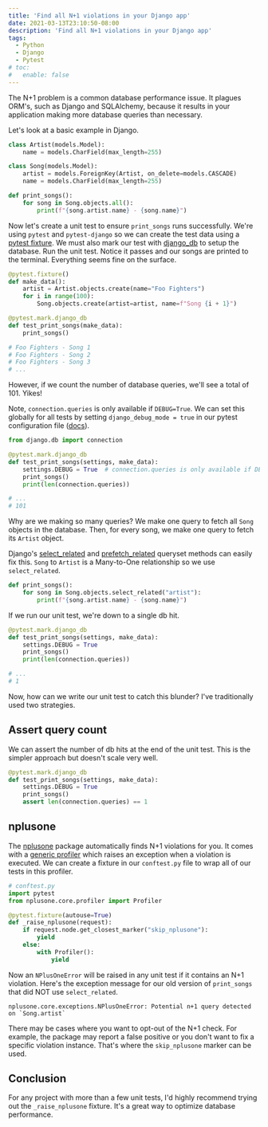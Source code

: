 ```yaml
---
title: 'Find all N+1 violations in your Django app'
date: 2021-03-13T23:10:50-08:00
description: 'Find all N+1 violations in your Django app'
tags:
  - Python
  - Django
  - Pytest
# toc:
#   enable: false
---
```


<!-- https://scoutapm.com/blog/django-and-the-n1-queries-problem -->

The N+1 problem is a common database performance issue. It plagues ORM's, such as Django and SQLAlchemy, because it results in your application making more database queries than necessary.

Let's look at a basic example in Django.

```python
class Artist(models.Model):
    name = models.CharField(max_length=255)

class Song(models.Model):
    artist = models.ForeignKey(Artist, on_delete=models.CASCADE)
    name = models.CharField(max_length=255)

def print_songs():
    for song in Song.objects.all():
        print(f"{song.artist.name} - {song.name}")
```

Now let's create a unit test to ensure `print_songs` runs successfully. We're using `pytest` and `pytest-django` so we can create the test data using a [pytest fixture](https://docs.pytest.org/en/stable/fixture.html). We must also mark our test with [django_db](https://pytest-django.readthedocs.io/en/latest/helpers.html#pytest-mark-django-db-request-database-access) to setup the database. Run the unit test. Notice it passes and our songs are printed to the terminal. Everything seems fine on the surface.

```python
@pytest.fixture()
def make_data():
    artist = Artist.objects.create(name="Foo Fighters")
    for i in range(100):
        Song.objects.create(artist=artist, name=f"Song {i + 1}")

@pytest.mark.django_db
def test_print_songs(make_data):
    print_songs()

# Foo Fighters - Song 1
# Foo Fighters - Song 2
# Foo Fighters - Song 3
# ...
```

However, if we count the number of database queries, we'll see a total of 101. Yikes!

Note, `connection.queries` is only available if `DEBUG=True`. We can set this globally for all tests by setting `django_debug_mode = true` in our pytest configuration file ([docs](https://pytest-django.readthedocs.io/en/latest/usage.html#django-debug-mode-change-how-debug-is-set)).

```python {hl_lines=[1,"4-5",7]}
from django.db import connection

@pytest.mark.django_db
def test_print_songs(settings, make_data):
    settings.DEBUG = True  # connection.queries is only available if DEBUG=True
    print_songs()
    print(len(connection.queries))

# ...
# 101
```

Why are we making so many queries? We make one query to fetch all `Song` objects in the database. Then, for every song, we make one query to fetch its `Artist` object.

Django's [select_related](https://docs.djangoproject.com/en/3.1/ref/models/querysets/#select-related) and [prefetch_related](https://docs.djangoproject.com/en/3.1/ref/models/querysets/#prefetch-related) queryset methods can easily fix this. `Song` to `Artist` is a Many-to-One relationship so we use `select_related`.

```python {hl_lines=[2]}
def print_songs():
    for song in Song.objects.select_related("artist"):
        print(f"{song.artist.name} - {song.name}")
```

If we run our unit test, we're down to a single db hit.

```python
@pytest.mark.django_db
def test_print_songs(settings, make_data):
    settings.DEBUG = True
    print_songs()
    print(len(connection.queries))

# ...
# 1
```

Now, how can we write our unit test to catch this blunder? I've traditionally used two strategies.

## Assert query count

We can assert the number of db hits at the end of the unit test. This is the simpler approach but doesn't scale very well.

```python
@pytest.mark.django_db
def test_print_songs(settings, make_data):
    settings.DEBUG = True
    print_songs()
    assert len(connection.queries) == 1
```

## nplusone

The [nplusone](https://github.com/jmcarp/nplusone) package automatically finds N+1 violations for you. It comes with a [generic profiler](https://github.com/jmcarp/nplusone#generic) which raises an exception when a violation is executed. We can create a fixture in our `conftest.py` file to wrap all of our tests in this profiler.

```python
# conftest.py
import pytest
from nplusone.core.profiler import Profiler

@pytest.fixture(autouse=True)
def _raise_nplusone(request):
    if request.node.get_closest_marker("skip_nplusone"):
        yield
    else:
        with Profiler():
            yield
```

Now an `NPlusOneError` will be raised in any unit test if it contains an N+1 violation. Here's the exception message for our old version of `print_songs` that did NOT use `select_related`.

```text
nplusone.core.exceptions.NPlusOneError: Potential n+1 query detected on `Song.artist`
```

There may be cases where you want to opt-out of the N+1 check. For example, the package may report a false positive or you don't want to fix a specific violation instance. That's where the `skip_nplusone` marker can be used.

## Conclusion

For any project with more than a few unit tests, I'd highly recommend trying out the `_raise_nplusone` fixture. It's a great way to optimize database performance.

